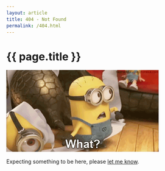 ```yaml
---
layout: article
title: 404 - Not Found
permalink: /404.html
---
```


# {{ page.title }}

![404 Not Found](/assets/img/404-not-found.gif)

<p>Expecting something to be here, please <a href="mailto:{{ site.email }}?subject=Page%20not%20found">let me know</a>.</p>
